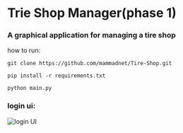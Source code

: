 # Trie Shop Manager(phase 1)



### A graphical application for managing a tire shop


how to run:

```
git clone https://github.com/mammadnet/Tire-Shop.git

pip install -r requirements.txt

python main.py

```

### login ui:

![login UI]()





